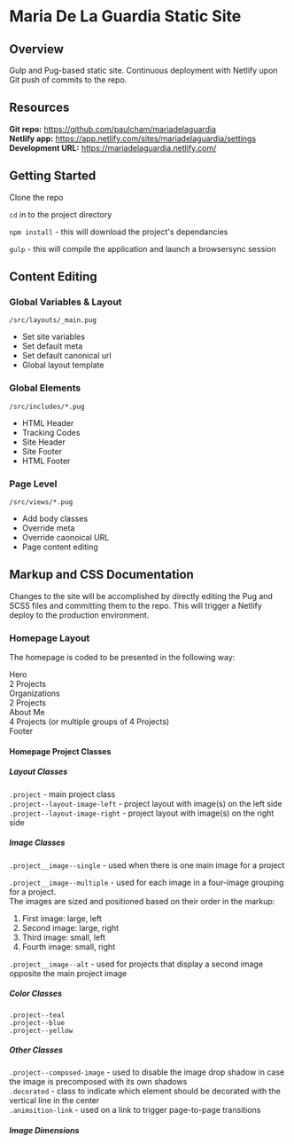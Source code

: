 # Maria De La Guardia Static Site

## Overview

Gulp and Pug-based static site. Continuous deployment with Netlify upon Git push of commits to the repo. 

## Resources
**Git repo:** https://github.com/paulcham/mariadelaguardia  
**Netlify app:** https://app.netlify.com/sites/mariadelaguardia/settings  
**Development URL:** https://mariadelaguardia.netlify.com/

## Getting Started
Clone the repo

`cd` in to the project directory

`npm install` - this will download the project's dependancies

`gulp` - this will compile the application and launch a browsersync session

## Content Editing
### Global Variables & Layout
`/src/layouts/_main.pug`  
* Set site variables  
* Set default meta  
* Set default canonical url  
* Global layout template 

### Global Elements
`/src/includes/*.pug`  
* HTML Header  
* Tracking Codes  
* Site Header  
* Site Footer  
* HTML Footer  

### Page Level
`/src/views/*.pug`  
* Add body classes  
* Override meta  
* Override caonoical URL  
* Page content editing  

## Markup and CSS Documentation

Changes to the site will be accomplished by directly editing the Pug and SCSS files and committing them to the repo. This will trigger a Netlify deploy to the production environment.

### Homepage Layout
The homepage is coded to be presented in the following way:

Hero  
2 Projects  
Organizations  
2 Projects  
About Me  
4 Projects (or multiple groups of 4 Projects)  
Footer

#### Homepage Project Classes
##### Layout Classes
`.project` - main project class  
`.project--layout-image-left` - project layout with image(s) on the left side  
`.project--layout-image-right` - project layout with image(s) on the right side

##### Image Classes
`.project__image--single` - used when there is one main image for a project

`.project__image--multiple` - used for each image in a four-image grouping for a project.  
The images are sized and positioned based on their order in the markup:  
1. First image: large, left  
2. Second image: large, right  
3. Third image: small, left  
4. Fourth image: small, right
 
`.project__image--alt` - used for projects that display a second image opposite the main project image

##### Color Classes
`.project--teal`  
`.project--blue`  
`.project--yellow`

##### Other Classes
`.project--composed-image` - used to disable the image drop shadow in case the image is precomposed with its own shadows  
`.decorated` - class to indicate which element should be decorated with the vertical line in the center  
`.animsition-link` - used on a link to trigger page-to-page transitions

##### Image Dimensions


